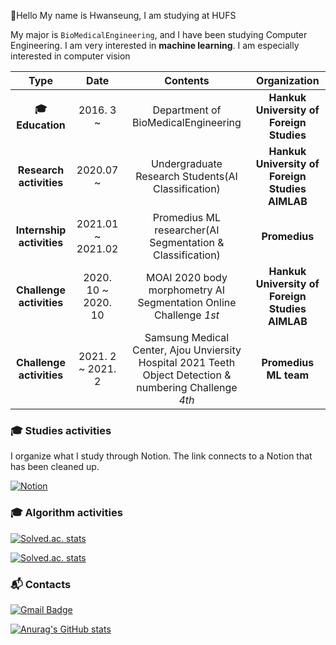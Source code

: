  :wave:Hello My name is Hwanseung, I am studying at HUFS



My major is `BioMedicalEngineering`, and I have been studying Computer Engineering. I am very interested in **machine learning**. I am especially interested in computer vision

|           **Type**           |      **Date**       |                         **Contents**                         |                **Organization**                 |
| :--------------------------: | :-----------------: | :----------------------------------------------------------: | :---------------------------------------------: |
| **:mortar_board: Education** |      2016. 3 ~      |             Department of BioMedicalEngineering              |    **Hankuk University of Foreign Studies**     |
|   **Research activities**    |      2020.07 ~      |      Undergraduate Research Students(AI Classification)      | **Hankuk University of Foreign Studies AIMLAB** |
|  **Internship activities**   |  2021.01 ~ 2021.02  |  Promedius ML researcher(AI Segmentation & Classification)   |                  **Promedius**                  |
|   **Challenge activities**   | 2020. 10 ~ 2020. 10 | MOAI 2020 body morphometry AI Segmentation Online Challenge *1st* | **Hankuk University of Foreign Studies AIMLAB** |
|   **Challenge activities**   |  2021. 2 ~ 2021. 2  | Samsung Medical Center, Ajou Unviersity Hospital 2021 Teeth Object Detection & numbering Challenge *4th* |              **Promedius ML team**              |

### &#127891; Studies activities

I organize what I study through Notion. The link connects to a Notion that has been cleaned up.

[![Notion](https://img.shields.io/badge/Notion-Sutdies-0696D7?style=plastic&logo=Notion&logoColor=white)](https://www.notion.so/Study-5afdd0d93fee45b18be1e50224a6e968)

### &#127891; Algorithm activities

[![Solved.ac. stats](http://mazassumnida.wtf/api/mini/generate_badge?boj=wazs555)](https://solved.ac/wazs555)

[![Solved.ac. stats](http://mazassumnida.wtf/api/v2/generate_badge?boj=wazs555)](https://solved.ac/wazs555)



### :mailbox_with_mail: Contacts

[![Gmail Badge](https://img.shields.io/badge/Gmail-d14836?style=flat-square&logo=Gmail&logoColor=white&link=mailto:yoohs0356@gmail.com)](mailto:yoohs0356@gmail.com) 

[![Anurag's GitHub stats](https://github-readme-stats.vercel.app/api?username=hwanseung2)](https://github.com/anuraghazra/github-readme-stats)


